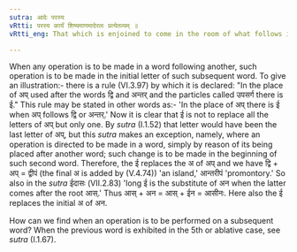 ```yaml
---
sutra: आदेः परस्य
vRtti: परस्य कार्यं शिष्यमाणमादेरलः प्रत्येतव्यम् ॥
vRtti_eng: That which is enjoined to come in the room of what follows is to be understood as coming in the room only of the first letter thereof.

---
```

When any operation is to be made in a word following another, such operation is to be made in the initial letter of such subsequent word. To give an illustration:- there is a rule (VI.3.97) by which it is declared: "In the place of अप् used after the words द्वि and अन्तर् and the particles called उपसर्ग there is ई." This rule may be stated in other words as:- 'In the place of अप् there is ई when अप् follows द्वि or अन्तर्.' Now it is clear that ई is not to replace all the letters of अप् but only one. By _sutra_ (I.1.52) that letter would have been the last letter of अप्, but this _sutra_ makes an exception, namely, where an operation is directed to be made in a word, simply by reason of its being placed after another word; such change is to be made in the beginning of such second word. Therefore, the ई replaces the अ of अप् and we have द्वि + अप् = द्वीपं (the final अ is added by (V.4.74)) 'an island,' आन्तरीपं 'promontory.' So also in the _sutra_ ईदासः (VII.2.83) 'long ई is the substitute of अन when the latter comes after the root आस्.' Thus आस् + अन = आस् + ईन = आसीनः. Here also the ई replaces the initial अ of अन.

How can we find when an operation is to be performed on a subsequent word? When the previous word is exhibited in the 5th or ablative case, see _sutra_ (I.1.67).